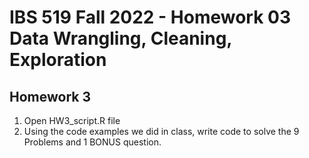# IBS 519 Fall 2022 - Homework 03 Data Wrangling, Cleaning, Exploration

## Homework 3

1. Open HW3_script.R file
2. Using the code examples we did in class, write code to solve the 9 Problems and 1 BONUS question.




